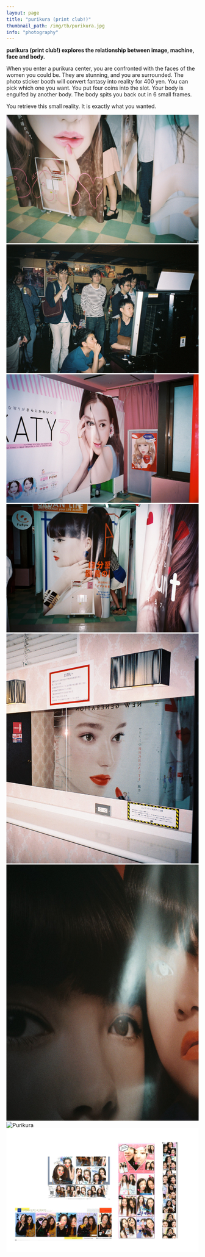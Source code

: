 ```yaml
---
layout: page
title: "purikura (print club!)"
thumbnail_path: /img/tb/purikura.jpg
info: "photography"
---
```


**purikura (print club!) explores the relationship between image, machine, face and body.**

When you enter a purikura center, you are confronted with the faces of the women you could be. They are stunning, and you are surrounded. The photo sticker booth will convert fantasy into reality for 400 yen. You can pick which one you want. You put four coins into the slot. Your body is engulfed by another body. The body spits you back out in 6 small frames. 

You retrieve this small reality. It is exactly what you wanted.




![Purikura](/img/purikura/1.jpg)
![Purikura](/img/purikura/2.jpg)
![Purikura](/img/purikura/3.jpg)
![Purikura](/img/purikura/4.jpg)
![Purikura](/img/purikura/5.jpg)
![Purikura](/img/purikura/6.jpg)
![Purikura](/img/purikura/7.png)
![Purikura](/img/purikura/strips.png)




